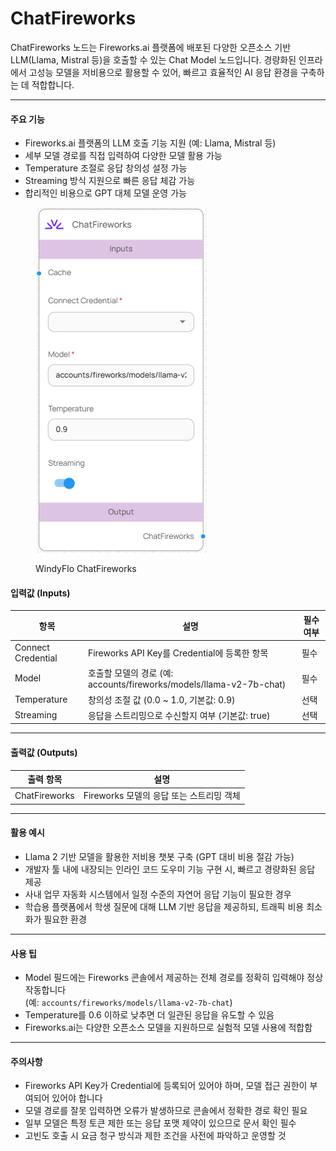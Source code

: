 # ChatFireworks

ChatFireworks 노드는 Fireworks.ai 플랫폼에 배포된 다양한 오픈소스 기반 LLM(Llama, Mistral 등)을 호출할 수 있는 Chat Model 노드입니다. 경량화된 인프라에서 고성능 모델을 저비용으로 활용할 수 있어, 빠르고 효율적인 AI 응답 환경을 구축하는 데 적합합니다.

***

#### 주요 기능

* Fireworks.ai 플랫폼의 LLM 호출 기능 지원 (예: Llama, Mistral 등)
* 세부 모델 경로를 직접 입력하여 다양한 모델 활용 가능
* Temperature 조절로 응답 창의성 설정 가능
* Streaming 방식 지원으로 빠른 응답 체감 가능
* 합리적인 비용으로 GPT 대체 모델 운영 가능

<figure><img src="../../../.gitbook/assets/스크린샷 2025-05-12 103309.png" alt=""><figcaption><p>WindyFlo ChatFireworks</p></figcaption></figure>

#### 입력값 (Inputs)

| 항목                 | 설명                                                         | 필수 여부 |
| ------------------ | ---------------------------------------------------------- | ----- |
| Connect Credential | Fireworks API Key를 Credential에 등록한 항목                      | 필수    |
| Model              | 호출할 모델의 경로 (예: accounts/fireworks/models/llama-v2-7b-chat) | 필수    |
| Temperature        | 창의성 조절 값 (0.0 \~ 1.0, 기본값: 0.9)                            | 선택    |
| Streaming          | 응답을 스트리밍으로 수신할지 여부 (기본값: true)                             | 선택    |

***

#### 출력값 (Outputs)

| 출력 항목         | 설명                          |
| ------------- | --------------------------- |
| ChatFireworks | Fireworks 모델의 응답 또는 스트리밍 객체 |

***

#### 활용 예시

* Llama 2 기반 모델을 활용한 저비용 챗봇 구축 (GPT 대비 비용 절감 가능)
* 개발자 툴 내에 내장되는 인라인 코드 도우미 기능 구현 시, 빠르고 경량화된 응답 제공
* 사내 업무 자동화 시스템에서 일정 수준의 자연어 응답 기능이 필요한 경우
* 학습용 플랫폼에서 학생 질문에 대해 LLM 기반 응답을 제공하되, 트래픽 비용 최소화가 필요한 환경

***

#### 사용 팁

* Model 필드에는 Fireworks 콘솔에서 제공하는 전체 경로를 정확히 입력해야 정상 작동합니다\
  (예: `accounts/fireworks/models/llama-v2-7b-chat`)
* Temperature를 0.6 이하로 낮추면 더 일관된 응답을 유도할 수 있음
* Fireworks.ai는 다양한 오픈소스 모델을 지원하므로 실험적 모델 사용에 적합함

***

#### 주의사항

* Fireworks API Key가 Credential에 등록되어 있어야 하며, 모델 접근 권한이 부여되어 있어야 합니다
* 모델 경로를 잘못 입력하면 오류가 발생하므로 콘솔에서 정확한 경로 확인 필요
* 일부 모델은 특정 토큰 제한 또는 응답 포맷 제약이 있으므로 문서 확인 필수
* 고빈도 호출 시 요금 청구 방식과 제한 조건을 사전에 파악하고 운영할 것
